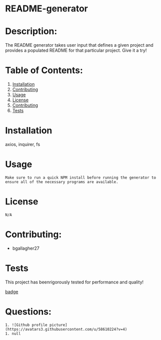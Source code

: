 # README-generator
# Description:
The README generator takes user input that defines a given project and provides a populated README for that particular project. Give it a try!
# Table of Contents:
1. [Installation](link)
1. [Contributing](link)
1. [Usage](link)
1. [License](link)
1. [Contributing](link)
1. [Tests](link)
# Installation

axios, inquirer, fs

# Usage
    Make sure to run a quick NPM install before running the generator to ensure all of the necessary programs are available.
# License
    N/A
            
# Contributing:
* bgallagher27
            
# Tests
This project has beenrigorously tested for performance and quality!

[badge](https://img.shields.io/static/v1?label=Created-By&message=Javascript&color=blue)

# Questions: 
    1. ![Github profile picture](https://avatars3.githubusercontent.com/u/58610224?v=4)
    1. null
            